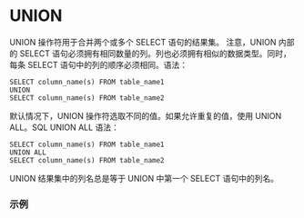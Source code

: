 UNION
===

UNION 操作符用于合并两个或多个 SELECT 语句的结果集。
注意，UNION 内部的 SELECT 语句必须拥有相同数量的列。列也必须拥有相似的数据类型。同时，每条 SELECT 语句中的列的顺序必须相同。语法：

```
SELECT column_name(s) FROM table_name1
UNION
SELECT column_name(s) FROM table_name2
```

默认情况下，UNION 操作符选取不同的值。如果允许重复的值，使用 UNION ALL。SQL UNION ALL 语法：

```
SELECT column_name(s) FROM table_name1
UNION ALL
SELECT column_name(s) FROM table_name2
```

UNION 结果集中的列名总是等于 UNION 中第一个 SELECT 语句中的列名。

### 示例

```

```
